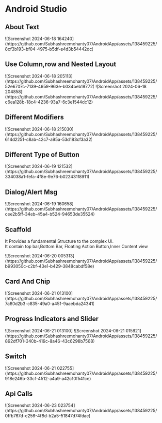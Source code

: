 <h1>Android Studio</h1>
<h2>About Text</h2>
![Screenshot 2024-06-18 164240](https://github.com/Subhashreemohanty07/AndroidApp/assets/138459225/8cf3b193-bf04-4975-b5df-e4d3b54442dc)
<h2>Use Column,row and Nested Layout</h2>
![Screenshot 2024-06-18 205113](https://github.com/Subhashreemohanty07/AndroidApp/assets/138459225/52e6707c-7139-4959-963e-b034beb18772)
![Screenshot 2024-06-18 204858](https://github.com/Subhashreemohanty07/AndroidApp/assets/138459225/c6ea128b-18c4-4236-93a7-6c3e1544dc12)
<h2>Different Modifiers</h2>
  ![Screenshot 2024-06-18 215030](https://github.com/Subhashreemohanty07/AndroidApp/assets/138459225/614d2251-c8ab-42c7-a95a-53d183cf3a32)
<h2>Different Type of Button</h2>
![Screenshot 2024-06-19 121532](https://github.com/Subhashreemohanty07/AndroidApp/assets/138459225/334038a1-fefa-4f8e-9e76-b022431f8911)
<h2>Dialog/Alert Msg</h2>
![Screenshot 2024-06-19 160658](https://github.com/Subhashreemohanty07/AndroidApp/assets/138459225/cee2b5ff-34eb-45a4-b524-94653de35524)
<h2>Scaffold</h2>
<p>It Provides a fundamental Structure to the complex UI.<br>It contain top bar,Bottom Bar, Floating Action Button,Inner Content view</p>
  ![Screenshot 2024-06-20 005313](https://github.com/Subhashreemohanty07/AndroidApp/assets/138459225/b993050c-c2bf-43e1-b429-3848cabdf58e)
<h2>Card And Chip</h2>
![Screenshot 2024-06-21 013100](https://github.com/Subhashreemohanty07/AndroidApp/assets/138459225/7a80d2b3-c835-49a0-a451-9aaebda24341)
<h2>Progress Indicators and Slider</h2>
![Screenshot 2024-06-21 013100]
![Screenshot 2024-06-21 015821](https://github.com/Subhashreemohanty07/AndroidApp/assets/138459225/892df701-340b-419c-8a46-43c6298b7568)
<h2>Switch</h2>
![Screenshot 2024-06-21 022755](https://github.com/Subhashreemohanty07/AndroidApp/assets/138459225/918e246b-33cf-4512-a4a9-a42c10f541ce)

<h2>Api Calls</h2>
![Screenshot 2024-06-23 023754](https://github.com/Subhashreemohanty07/AndroidApp/assets/138459225/0ffb767d-e256-4f8d-b2a5-51847d74fdac)

